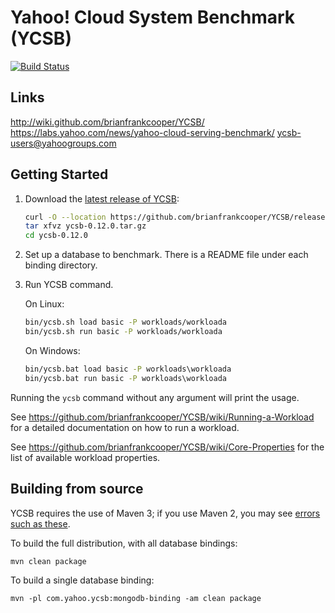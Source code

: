 <!--
Copyright (c) 2010 Yahoo! Inc., 2012 - 2016 YCSB contributors.
All rights reserved.

Licensed under the Apache License, Version 2.0 (the "License"); you
may not use this file except in compliance with the License. You
may obtain a copy of the License at

http://www.apache.org/licenses/LICENSE-2.0

Unless required by applicable law or agreed to in writing, software
distributed under the License is distributed on an "AS IS" BASIS,
WITHOUT WARRANTIES OR CONDITIONS OF ANY KIND, either express or
implied. See the License for the specific language governing
permissions and limitations under the License. See accompanying
LICENSE file.
-->

Yahoo! Cloud System Benchmark (YCSB)
====================================
[![Build Status](https://travis-ci.org/deadjoe/YCSB_OLTP.svg?branch=master)](https://travis-ci.org/deadjoe/YCSB_OLTP)

Links
-----
http://wiki.github.com/brianfrankcooper/YCSB/  
https://labs.yahoo.com/news/yahoo-cloud-serving-benchmark/
ycsb-users@yahoogroups.com  

Getting Started
---------------

1. Download the [latest release of YCSB](https://github.com/brianfrankcooper/YCSB/releases/latest):

    ```sh
    curl -O --location https://github.com/brianfrankcooper/YCSB/releases/download/0.12.0/ycsb-0.12.0.tar.gz
    tar xfvz ycsb-0.12.0.tar.gz
    cd ycsb-0.12.0
    ```
    
2. Set up a database to benchmark. There is a README file under each binding 
   directory.

3. Run YCSB command. 

    On Linux:
    ```sh
    bin/ycsb.sh load basic -P workloads/workloada
    bin/ycsb.sh run basic -P workloads/workloada
    ```

    On Windows:
    ```bat
    bin/ycsb.bat load basic -P workloads\workloada
    bin/ycsb.bat run basic -P workloads\workloada
    ```

  Running the `ycsb` command without any argument will print the usage. 
   
  See https://github.com/brianfrankcooper/YCSB/wiki/Running-a-Workload
  for a detailed documentation on how to run a workload.

  See https://github.com/brianfrankcooper/YCSB/wiki/Core-Properties for 
  the list of available workload properties.

Building from source
--------------------

YCSB requires the use of Maven 3; if you use Maven 2, you may see [errors
such as these](https://github.com/brianfrankcooper/YCSB/issues/406).

To build the full distribution, with all database bindings:

    mvn clean package

To build a single database binding:

    mvn -pl com.yahoo.ycsb:mongodb-binding -am clean package
